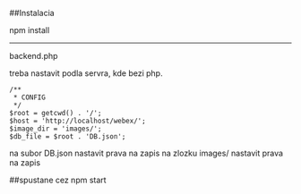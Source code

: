##Instalacia

npm install

---

backend.php

treba nastavit podla servra, kde bezi php.

```
/**
 * CONFIG
 */
$root = getcwd() . '/';
$host = 'http://localhost/webex/';
$image_dir = 'images/';
$db_file = $root . 'DB.json';
```

na subor DB.json nastavit prava na zapis
na zlozku images/ nastavit prava na zapis

##spustane cez npm start